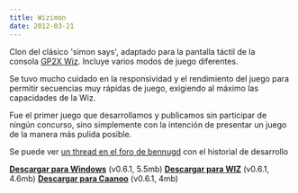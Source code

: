 ```yaml
---
title: Wizimon
date: 2012-03-21
---
```


Clon del clásico 'simon says', adaptado para la pantalla táctil de la consola [GP2X Wiz](https://es.wikipedia.org/wiki/GP2X_Wiz). Incluye varios modos de juego diferentes.

Se tuvo mucho cuidado en la responsividad y el rendimiento del juego para permitir secuencias muy rápidas de juego, exigiendo al máximo las capacidades de la Wiz.

Fue el primer juego que desarrollamos y publicamos sin participar de ningún concurso, sino simplemente con la intención de presentar un juego de la manera más pulida posible.

Se puede ver [un thread en el foro de bennugd](https://forum.bennugd.org/index.php/topic,3023.0.html) con el historial de desarrollo

[__Descargar para Windows__](http://files.torresbaldi.com/wizimon-0.6.1-windows.zip) (v0.6.1, 5.5mb)
[__Descargar para WIZ__](http://files.torresbaldi.com/wizimon-0.6.1-wiz.zip) (v0.6.1, 4.6mb)
[__Descargar para Caanoo__](http://files.torresbaldi.com/wizimon-0.6.1-caanoo.zip) (v0.6.1, 4mb)
